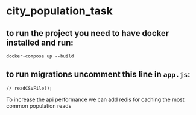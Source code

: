# city_population_task

## to run the project you need to have docker installed and run:
`docker-compose up --build`


## to run migrations uncomment this line in `app.js`:
`// readCSVFile();`

To increase the api performance we can add redis for caching the most common population reads 